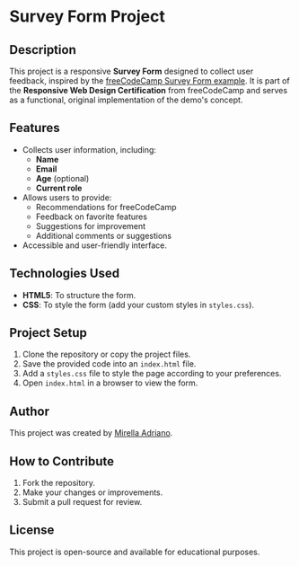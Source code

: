 # Survey Form Project

## Description
This project is a responsive **Survey Form** designed to collect user feedback, inspired by the [freeCodeCamp Survey Form example](https://survey-form.freecodecamp.rocks). It is part of the **Responsive Web Design Certification** from freeCodeCamp and serves as a functional, original implementation of the demo's concept.

## Features
- Collects user information, including:
  - **Name**
  - **Email**
  - **Age** (optional)
  - **Current role**
- Allows users to provide:
  - Recommendations for freeCodeCamp
  - Feedback on favorite features
  - Suggestions for improvement
  - Additional comments or suggestions
- Accessible and user-friendly interface.

## Technologies Used
- **HTML5**: To structure the form.
- **CSS**: To style the form (add your custom styles in `styles.css`).

## Project Setup
1. Clone the repository or copy the project files.
2. Save the provided code into an `index.html` file.
3. Add a `styles.css` file to style the page according to your preferences.
4. Open `index.html` in a browser to view the form.

## Author
This project was created by [Mirella Adriano](https://github.com/MirellaAdriano).

## How to Contribute
1. Fork the repository.
2. Make your changes or improvements.
3. Submit a pull request for review.

## License
This project is open-source and available for educational purposes.